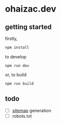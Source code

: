 # ohaizac.dev

## getting started

firstly,
```sh
npm install
```
to develop
```
npm run dev
```

or, to build
```sh
npm run build
```

## todo

- [ ] [sitemap](https://docs.astro.build/en/guides/integrations-guide/sitemap/) generation
- [ ] robots.txt